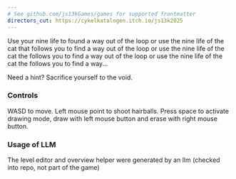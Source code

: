 ```yaml
---
# See github.com/js13kGames/games for supported frontmatter
directors_cut: https://cykelkatalogen.itch.io/js13k2025
---
```

Use your nine life to found a way out of the loop or use the nine life of the cat that follows you to find a way out of the loop or use the nine life of the cat the follows you to find a way out of the loop or use the nine life of the cat the follows you to find a way...

Need a hint? Sacrifice yourself to the void.

### Controls
WASD to move. Left mouse point to shoot hairballs. Press space to activate drawing mode, draw with left mouse button and erase with right mouse button.

### Usage of LLM
The level editor and overview helper were generated by an llm (checked into repo, not part of the game)